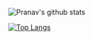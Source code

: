 ![Pranav's github stats](https://github-readme-stats.vercel.app/api?username=pranavdulepet)

[![Top Langs](https://github-readme-stats.vercel.app/api/top-langs/?username=pranavdulepet)](https://github.com/anuraghazra/github-readme-stats)

